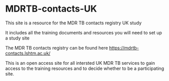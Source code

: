 # MDRTB-contacts-UK

This site is a resource for the MDR TB contacts registry UK study

It includes all the training documents and resources you will need to set up a study site

The MDR TB contacts registry can be found here https://mdrtb-contacts.lshtm.ac.uk/

This is an open access site for all intersted UK MDR TB services to gain access to the training resources and to decide whether to be a participating site.
